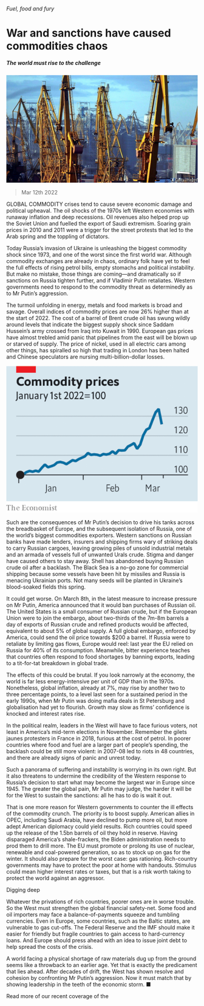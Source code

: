 ###### Fuel, food and fury

# War and sanctions have caused commodities chaos 

##### The world must rise to the challenge 

![image](images/20220312_ldp503.jpg) 

> Mar 12th 2022 

GLOBAL COMMODITY crises tend to cause severe economic damage and political upheaval. The oil shocks of the 1970s left Western economies with runaway inflation and deep recessions. Oil revenues also helped prop up the Soviet Union and fuelled the export of Saudi extremism. Soaring grain prices in 2010 and 2011 were a trigger for the street protests that led to the Arab spring and the toppling of dictators.

Today Russia’s invasion of Ukraine is unleashing the biggest commodity shock since 1973, and one of the worst  since the first world war. Although commodity exchanges are already in chaos, ordinary folk have yet to feel the full effects of rising petrol bills, empty stomachs and political instability. But make no mistake, those things are coming—and dramatically so if sanctions on Russia tighten further, and if Vladimir Putin retaliates. Western governments need to respond to the commodity threat as determinedly as to Mr Putin’s aggression.


The turmoil unfolding in energy, metals and food markets is broad and savage. Overall indices of commodity prices are now 26% higher than at the start of 2022. The cost of a barrel of Brent crude oil has swung wildly around levels that indicate the biggest supply shock since Saddam Hussein’s army crossed from Iraq into Kuwait in 1990. European gas prices have almost trebled amid panic that pipelines from the east will be blown up or starved of supply. The price of nickel, used in all electric cars among other things, has spiralled so high that trading in London has been halted and Chinese speculators are nursing multi-billion-dollar losses.

![image](images/20220312_LDC580.png) 


Such are the consequences of Mr Putin’s decision to drive his tanks across the breadbasket of Europe, and the subsequent isolation of Russia, one of the world’s biggest commodities exporters. Western sanctions on Russian banks have made lenders, insurers and shipping firms wary of striking deals to carry Russian cargoes, leaving growing piles of unsold industrial metals and an armada of vessels full of unwanted Urals crude. Stigma and danger have caused others to stay away. Shell has abandoned buying Russian crude oil after a backlash. The Black Sea is a no-go zone for commercial shipping because some vessels have been hit by missiles and Russia is menacing Ukrainian ports. Not many seeds will be planted in Ukraine’s blood-soaked fields this spring.

It could get worse. On March 8th, in the latest measure to increase pressure on Mr Putin, America announced that it would ban purchases of Russian oil. The United States is a small consumer of Russian crude, but if the European Union were to join the embargo, about two-thirds of the 7m-8m barrels a day of exports of Russian crude and refined products would be affected, equivalent to about 5% of global supply. A full global embargo, enforced by America, could send the oil price towards $200 a barrel. If Russia were to retaliate by limiting gas flows, Europe would reel: last year the EU relied on Russia for 40% of its consumption. Meanwhile, bitter experience teaches that countries often respond to food shortages by banning exports, leading to a tit-for-tat breakdown in global trade.

The effects of this  could be brutal. If you look narrowly at the economy, the world is far less energy-intensive per unit of GDP than in the 1970s. Nonetheless, global inflation, already at 7%, may rise by another two to three percentage points, to a level last seen for a sustained period in the early 1990s, when Mr Putin was doing mafia deals in St Petersburg and globalisation had yet to flourish. Growth may slow as firms’ confidence is knocked and interest rates rise.

In the political realm, leaders in the West will have to face furious voters, not least in America’s mid-term elections in November. Remember the gilets jaunes protesters in France in 2018, furious at the cost of petrol. In poorer countries where food and fuel are a larger part of people’s spending, the backlash could be still more violent:  in 2007-08 led to riots in 48 countries, and there are already signs of panic and unrest today.

Such a panorama of suffering and instability is worrying in its own right. But it also threatens to undermine the credibility of the Western response to Russia’s decision to start what may become the largest war in Europe since 1945. The greater the global pain, Mr Putin may judge, the harder it will be for the West to sustain the sanctions: all he has to do is wait it out.

That is one more reason for Western governments to counter the ill effects of the commodity crunch. The priority is to boost supply. American allies in OPEC, including Saudi Arabia, have declined to pump more oil, but more adept American diplomacy could yield results. Rich countries could speed up the release of the 1.5bn barrels of oil they hold in reserve. Having disparaged America’s shale-frackers, the Biden administration needs to prod them to drill more. The EU must promote or prolong its use of nuclear, renewable and coal-powered generation, so as to stock up on gas for the winter. It should also prepare for the worst case: gas rationing. Rich-country governments may have to protect the poor at home with handouts. Stimulus could mean higher interest rates or taxes, but that is a risk worth taking to protect the world against an aggressor.

Digging deep

Whatever the privations of rich countries, poorer ones are in worse trouble. So the West must strengthen the global financial safety-net. Some food and oil importers may face a balance-of-payments squeeze and tumbling currencies. Even in Europe, some countries, such as the Baltic states, are vulnerable to gas cut-offs. The Federal Reserve and the IMF should make it easier for friendly but fragile countries to gain access to hard-currency loans. And Europe should press ahead with an idea to issue joint debt to help spread the costs of the crisis.

A world facing a physical shortage of raw materials dug up from the ground seems like a throwback to an earlier age. Yet that is exactly the predicament that lies ahead. After decades of drift, the West has shown resolve and cohesion by confronting Mr Putin’s aggression. Now it must match that by showing leadership in the teeth of the economic storm. ■

Read more of our recent coverage of the 

